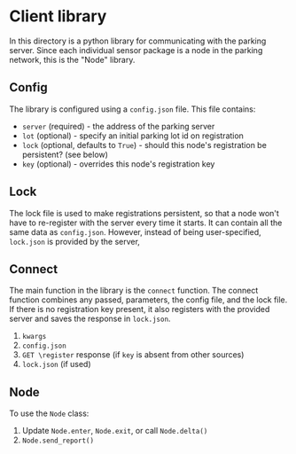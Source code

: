 # Client library

In this directory is a python library for communicating with the parking server. Since each individual sensor package is a node in the parking network, this is the "Node" library.

## Config

The library is configured using a `config.json` file. This file contains:

* `server` (required) - the address of the parking server
* `lot` (optional) - specify an initial parking lot id on registration
* `lock` (optional, defaults to `True`) - should this node's registration be persistent? (see below)
* `key` (optional) - overrides this node's registration key

## Lock

The lock file is used to make registrations persistent, so that a node won't have to re-register with the server every time it starts. It can contain all the same data as `config.json`. However, instead of being user-specified, `lock.json` is provided by the server,

## Connect

The main function in the library is the `connect` function. The connect function combines any passed, parameters, the config file, and the lock file. If there is no registration key present, it also registers with the provided server and saves the response in `lock.json`.

1. `kwargs`
2. `config.json`
3. `GET \register` response (if `key` is absent from other sources)
4. `lock.json` (if used)

## Node

To use the `Node` class:
1. Update `Node.enter`, `Node.exit`, or call `Node.delta()`
2. `Node.send_report()`

